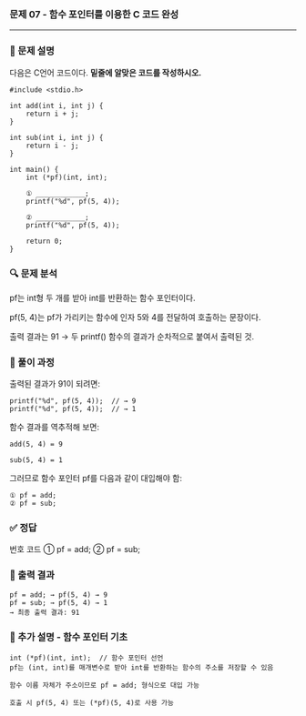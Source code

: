 ### 문제 07 - 함수 포인터를 이용한 C 코드 완성

---

### 📘 문제 설명

다음은 C언어 코드이다. **밑줄에 알맞은 코드를 작성하시오.**

```
#include <stdio.h>

int add(int i, int j) {
    return i + j;
}

int sub(int i, int j) {
    return i - j;
}

int main() {
    int (*pf)(int, int);

    ① ____________;
    printf("%d", pf(5, 4));

    ② ____________;
    printf("%d", pf(5, 4));

    return 0;
}
```

### 🔍 문제 분석
pf는 int형 두 개를 받아 int를 반환하는 함수 포인터이다.

pf(5, 4)는 pf가 가리키는 함수에 인자 5와 4를 전달하여 호출하는 문장이다.

출력 결과는 91 → 두 printf() 함수의 결과가 순차적으로 붙여서 출력된 것.

### 🧠 풀이 과정
출력된 결과가 91이 되려면:

```
printf("%d", pf(5, 4));  // → 9
printf("%d", pf(5, 4));  // → 1
```

함수 결과를 역추적해 보면:

```
add(5, 4) = 9

sub(5, 4) = 1
```

그러므로 함수 포인터 pf를 다음과 같이 대입해야 함:

```
① pf = add;
② pf = sub;
```

### ✅ 정답
번호	코드
①	pf = add;
②	pf = sub;

### 🧾 출력 결과
```
pf = add; → pf(5, 4) → 9
pf = sub; → pf(5, 4) → 1
→ 최종 출력 결과: 91
```

### 📎 추가 설명 - 함수 포인터 기초
```
int (*pf)(int, int);  // 함수 포인터 선언
pf는 (int, int)를 매개변수로 받아 int를 반환하는 함수의 주소를 저장할 수 있음

함수 이름 자체가 주소이므로 pf = add; 형식으로 대입 가능

호출 시 pf(5, 4) 또는 (*pf)(5, 4)로 사용 가능
```
